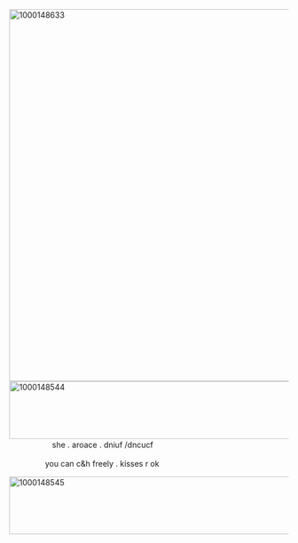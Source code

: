 <img width="1000" height="671" alt="1000148633" src="https://github.com/user-attachments/assets/395a4835-8e2e-40ef-a1ef-6be1361bc9b1" />
<img width="1204" height="104" alt="1000148544" src="https://github.com/user-attachments/assets/b12b0a99-7204-4ff4-9595-e420d6599bf3" />
ㅤㅤㅤㅤㅤㅤshe . aroace .
dniuf /dncucf

ㅤㅤㅤㅤㅤyou can c&h freely . kisses r ok

<img width="1204" height="104" alt="1000148545" src="https://github.com/user-attachments/assets/680e6966-2c3e-4807-851c-7a3c0c2317af" />
